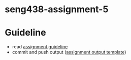# seng438-assignment-5

# Guideline
- read [assignment guideline](./Assignment5.md.md) 
- commit and push output ([assignment output template](./Assignment5-ReportTemplate.md.md))
